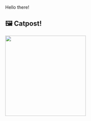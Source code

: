 Hello there!



## 🖼️ Catpost!

<sub>
    <img src="https://cdn2.thecatapi.com/images/GEZGPnMTm.jpg" height="256">
</sub>

